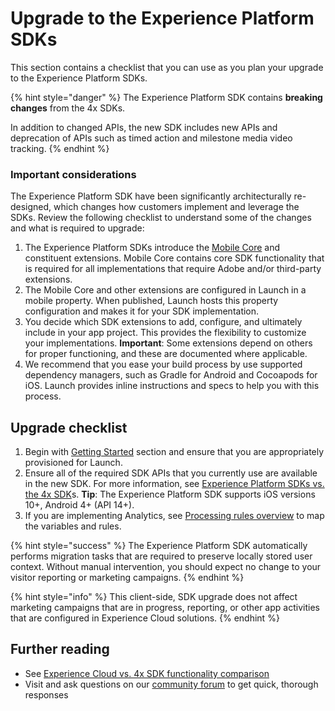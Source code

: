 # Upgrade to the Experience Platform SDKs

This section contains a checklist that you can use as you plan your upgrade to the Experience Platform SDKs.

{% hint style="danger" %}
The Experience Platform SDK contains **breaking changes** from the 4x SDKs.   
  
In addition to changed APIs, the new SDK includes new APIs and deprecation of APIs such as timed action and milestone media video tracking.
{% endhint %}

### Important considerations

The Experience Platform SDK have been significantly architecturally re-designed, which changes how customers implement and leverage the SDKs. Review the following checklist to understand some of the changes and what is required to upgrade:

1. The Experience Platform SDKs introduce the [Mobile Core](../../using-mobile-extensions/mobile-core/) and constituent extensions.  Mobile Core contains core SDK functionality that is required for all implementations that require Adobe and/or third-party extensions.
2. The Mobile Core and other extensions are configured in Launch in a mobile property.  When published, Launch hosts this property configuration and makes it for your SDK implementation.
3. You decide which SDK extensions to add, configure, and ultimately include in your app project. This provides the flexibility to customize your implementations.  **Important**: Some extensions depend on others for proper functioning, and these are documented where applicable.
4. We recommend that you ease your build process by use supported dependency managers, such as Gradle for Android and Cocoapods for iOS.  Launch provides inline instructions and specs to help you with this process. 

## Upgrade checklist

1. Begin with [Getting Started](../../getting-started/create-a-mobile-property.md) section and ensure that you are appropriately provisioned for Launch.
2. Ensure all of the required SDK APIs that you currently use are available in the new SDK. For more information, see [Experience Platform SDKs vs. the 4x SDK](aepvs4x.md)s. **Tip**: The Experience Platform SDK supports iOS versions 10+, Android 4+ \(API 14+\).
3. If you are implementing Analytics, see [Processing rules overview](https://docs.adobe.com/content/help/en/analytics/admin/admin-tools/processing-rules/processing-rules.html) to map the variables and rules.

{% hint style="success" %}
The Experience Platform SDK automatically performs migration tasks that are required to preserve locally stored user context. Without manual intervention, you should expect no change to your visitor reporting or marketing campaigns.
{% endhint %}

{% hint style="info" %}
This client-side, SDK upgrade does not affect marketing campaigns that are in progress, reporting, or other app activities that are configured in Experience Cloud solutions.
{% endhint %}

## Further reading

* See [Experience Cloud vs. 4x SDK functionality comparison](aepvs4x.md) 
* Visit and ask questions on our [community forum](https://forums.adobe.com/community/experience-cloud/platform/launch/sdk) to get quick, thorough responses


